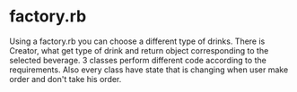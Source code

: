 # factory.rb
Using a factory.rb you can choose a different type of drinks.
There is Creator, what get type of drink and return object corresponding to the
selected beverage.
3 classes perform different code according to the requirements.
Also every class have state that is changing when user make order and don't take his order.

